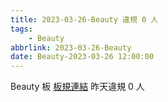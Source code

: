 ```yaml
---
title: 2023-03-26-Beauty 違規 0 人
tags:
    - Beauty
abbrlink: 2023-03-26-Beauty
date: Beauty-2023-03-26 12:00:00
---
```

Beauty 板 [板規連結](https://www.ptt.cc/bbs/Beauty/M.1630069980.A.84B.html)
昨天違規 0 人
